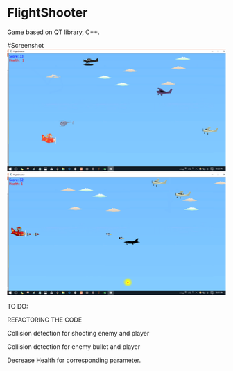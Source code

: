 # FlightShooter
Game based on QT library, C++.

#Screenshot
![Alt text](sshots/ScreenShotI.png)
![Alt text](sshots/ScreenShotII.png)


TO DO:

REFACTORING THE CODE

Collision detection for shooting enemy and player

Collision detection for enemy bullet and player

Decrease Health for corresponding parameter.
